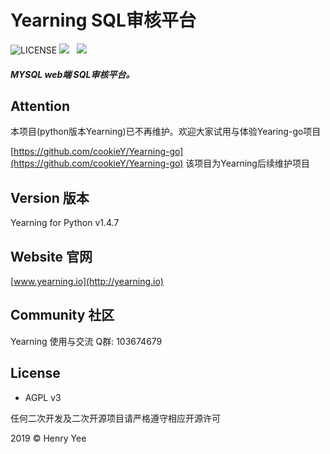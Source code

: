 # Yearning SQL审核平台
![LICENSE](https://img.shields.io/badge/license-AGPL%20-blue.svg)
![](https://img.shields.io/badge/build-release-brightgreen.svg)  
![](https://img.shields.io/badge/version-v1.4.7-brightgreen.svg)  

##### MYSQL web端 SQL审核平台。
## Attention
 本项目(python版本Yearning)已不再维护。欢迎大家试用与体验Yearing-go项目
 
 [https://github.com/cookieY/Yearning-go](https://github.com/cookieY/Yearning-go)
 该项目为Yearning后续维护项目
 
## Version 版本
Yearning for Python v1.4.7

## Website 官网

[www.yearning.io](http://yearning.io)


## Community 社区
   Yearning 使用与交流          Q群: 103674679

## License

- AGPL v3

任何二次开发及二次开源项目请严格遵守相应开源许可

2019 © Henry Yee


